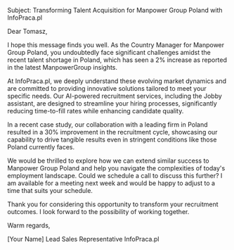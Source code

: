 Subject: Transforming Talent Acquisition for Manpower Group Poland with InfoPraca.pl

Dear Tomasz,

I hope this message finds you well. As the Country Manager for Manpower Group Poland, you undoubtedly face significant challenges amidst the recent talent shortage in Poland, which has seen a 2% increase as reported in the latest ManpowerGroup insights.

At InfoPraca.pl, we deeply understand these evolving market dynamics and are committed to providing innovative solutions tailored to meet your specific needs. Our AI-powered recruitment services, including the Jobby assistant, are designed to streamline your hiring processes, significantly reducing time-to-fill rates while enhancing candidate quality.

In a recent case study, our collaboration with a leading firm in Poland resulted in a 30% improvement in the recruitment cycle, showcasing our capability to drive tangible results even in stringent conditions like those Poland currently faces.

We would be thrilled to explore how we can extend similar success to Manpower Group Poland and help you navigate the complexities of today's employment landscape. Could we schedule a call to discuss this further? I am available for a meeting next week and would be happy to adjust to a time that suits your schedule.

Thank you for considering this opportunity to transform your recruitment outcomes. I look forward to the possibility of working together.

Warm regards,

[Your Name]
Lead Sales Representative
InfoPraca.pl
```